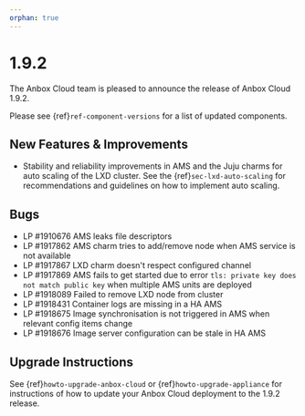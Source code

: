```yaml
---
orphan: true
---
```

# 1.9.2

The Anbox Cloud team is pleased to announce the release of Anbox Cloud 1.9.2.

Please see {ref}`ref-component-versions` for a list of updated components.

## New Features & Improvements

* Stability and reliability improvements in AMS and the Juju charms for auto scaling of the LXD cluster. See the {ref}`sec-lxd-auto-scaling` for recommendations and guidelines on how to implement auto scaling.

## Bugs

* LP #1910676 AMS leaks file descriptors
* LP #1917862 AMS charm tries to add/remove node when AMS service is not available
* LP #1917867 LXD charm doesn't respect configured channel
* LP #1917869 AMS fails to get started due to error `tls: private key does not match public key` when multiple AMS units are deployed
* LP #1918089 Failed to remove LXD node from cluster
* LP #1918431 Container logs are missing in a HA AMS
* LP #1918675 Image synchronisation is not triggered in AMS when relevant config items change
* LP #1918676 Image server configuration can be stale in HA AMS

## Upgrade Instructions

See {ref}`howto-upgrade-anbox-cloud` or {ref}`howto-upgrade-appliance` for instructions of how to update your Anbox Cloud deployment to the 1.9.2 release.